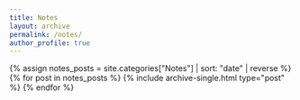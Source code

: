 ```yaml
---
title: Notes
layout: archive
permalink: /notes/
author_profile: true
---
```


{% assign notes_posts = site.categories["Notes"] | sort: "date" | reverse %}
{% for post in notes_posts %}
  {% include archive-single.html type="post" %}
{% endfor %}
